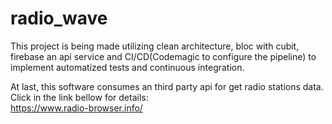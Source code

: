 # radio_wave

This project is being made utilizing clean architecture, bloc with cubit, firebase an api service and CI/CD(Codemagic to configure the pipeline) to implement automatized tests and continuous integration.<br/>

At last, this software consumes an third party api for get radio stations data. Click in the link bellow for details:<br/>
https://www.radio-browser.info/
